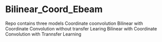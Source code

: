 # Bilinear_Coord_Ebeam
Repo contains three models
Coordinate coonvolution 
Bilinear with Coordinate Convolution without transfer Learing
Bilinear with Coordinate Convolution with Trannsfer Learning 


